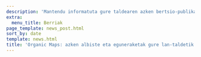 ```yaml
---
description: 'Mantendu informatuta gure taldearen azken bertsio-publikazio, albiste eta eguneraketekin'
extra:
  menu_title: Berriak
page_template: news_post.html
sort_by: date
template: news.html
title: 'Organic Maps: azken albiste eta eguneraketak gure lan-taldetik'
---
```

